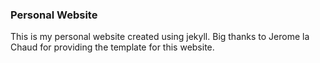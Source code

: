 ### Personal Website

This is my personal website created using jekyll. Big thanks to Jerome la Chaud for providing the template for this website.
